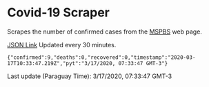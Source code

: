 # Covid-19 Scraper

Scrapes the number of confirmed cases from the [MSPBS](https://www.mspbs.gov.py/covid-19.php) web page.

[JSON Link](https://jmayalag.github.io/covid19-scrape/cases.json)
Updated every 30 minutes.
```
{"confirmed":9,"deaths":0,"recovered":0,"timestamp":"2020-03-17T10:33:47.219Z","pyt":"3/17/2020, 07:33:47 GMT-3"}
```
Last update (Paraguay Time): 3/17/2020, 07:33:47 GMT-3